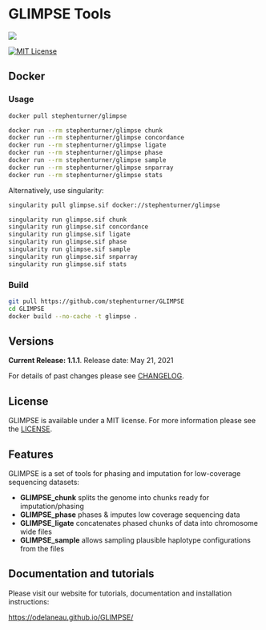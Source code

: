 # GLIMPSE Tools

[![](docs/images/branding/glimpse_logo_250x107.png)](https://odelaneau.github.io/GLIMPSE/)

[![MIT License](https://img.shields.io/badge/license-MIT-green.svg)](LICENSE)

## Docker

### Usage

```sh
docker pull stephenturner/glimpse

docker run --rm stephenturner/glimpse chunk
docker run --rm stephenturner/glimpse concordance
docker run --rm stephenturner/glimpse ligate
docker run --rm stephenturner/glimpse phase
docker run --rm stephenturner/glimpse sample
docker run --rm stephenturner/glimpse snparray
docker run --rm stephenturner/glimpse stats
```

Alternatively, use singularity:

```sh
singularity pull glimpse.sif docker://stephenturner/glimpse

singularity run glimpse.sif chunk
singularity run glimpse.sif concordance
singularity run glimpse.sif ligate
singularity run glimpse.sif phase
singularity run glimpse.sif sample
singularity run glimpse.sif snparray
singularity run glimpse.sif stats
```

### Build

```sh
git pull https://github.com/stephenturner/GLIMPSE
cd GLIMPSE
docker build --no-cache -t glimpse .
```

## Versions

**Current Release: 1.1.1**. Release date: May 21, 2021

For details of past changes please see [CHANGELOG](versions/CHANGELOG.md).

## License

GLIMPSE is available under a MIT license. For more information please see the [LICENSE](LICENSE).
 
## Features

GLIMPSE is a set of tools for phasing and imputation for low-coverage sequencing datasets:

- **GLIMPSE_chunk** splits the genome into chunks ready for imputation/phasing
- **GLIMPSE_phase** phases & imputes low coverage sequencing data
- **GLIMPSE_ligate** concatenates phased chunks of data into chromosome wide files
- **GLIMPSE_sample** allows sampling plausible haplotype configurations from the files

## Documentation and tutorials

Please visit our website for tutorials, documentation and installation instructions:

https://odelaneau.github.io/GLIMPSE/
